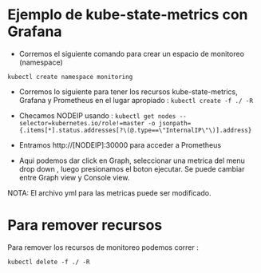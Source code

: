 # Ejemplo de kube-state-metrics con Grafana

* Corremos el siguiente comando para crear un espacio de monitoreo (namespace)

`kubectl create namespace monitoring`

* Corremos lo siguiente para tener los recursos kube-state-metrics, Grafana y Prometheus en el lugar apropiado :
`kubectl create -f ./ -R` 

* Checamos NODEIP usando :
`kubectl get nodes --selector=kubernetes.io/role!=master -o jsonpath={.items[*].status.addresses[?\(@.type==\"InternalIP\"\)].address}`

* Entramos http://[NODEIP]:30000 para acceder a Prometheus

* Aqui podemos dar click en Graph, seleccionar una metrica del menu drop down , luego presionamos el boton ejecutar. Se puede cambiar entre Graph view y Console view.


NOTA: El archivo yml para las metricas puede ser modificado.

# Para remover recursos
Para remover los recursos de monitoreo podemos correr :

`kubectl delete -f ./ -R`


